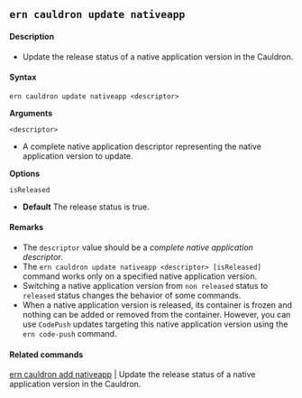 ## `ern cauldron update nativeapp`

#### Description

* Update the release status of a native application version in the Cauldron.  

#### Syntax

`ern cauldron update nativeapp <descriptor>`

**Arguments**

`<descriptor>`

* A complete native application descriptor representing the native application version to update.

**Options**  

`isReleased`
* **Default**  The release status is true.  

#### Remarks

* The `descriptor` value should be a *complete native application descriptor*.  
* The `ern cauldron update nativeapp <descriptor> [isReleased]` command works only on a specified native application version.  
* Switching a native application version from `non released` status to `released` status changes the behavior of some commands.  
* When a native application version is released, its container is frozen and nothing can be added or removed from the container. However, you can use `CodePush` updates targeting this native application version using the `ern code-push` command.

#### Related commands

[ern cauldron add nativeapp] | Update the release status of a native application version in the Cauldron.

[ern cauldron add nativeapp]: ../add/nativeapp.md